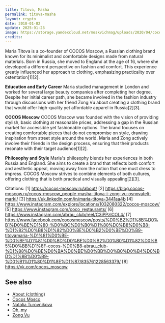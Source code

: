 ```yaml
---
title: Titova, Masha
permalink: titova-masha
layout: crypto
date: 2018-01-02
update: 2025-01-23
image: https://storage.yandexcloud.net/moskvichmag/uploads/2020/04/cocos-1024x1024.jpg
credits:
---
```


Maria Titova is a co-founder of COCOS Moscow, a Russian clothing brand known for its minimalist and comfortable designs made from natural materials. Born in Russia, she moved to England at the age of 16, where she developed a different perspective on fashion and comfort. This experience greatly influenced her approach to clothing, emphasizing practicality over ostentation[1][2].

**Education and Early Career**
Maria studied management in London and worked for several large beauty companies after completing her degree. Despite her initial career path, she became involved in the fashion industry through discussions with her friend Zong Vu about creating a clothing brand that would offer high-quality yet affordable apparel in Russia[2][3].

**COCOS Moscow**
COCOS Moscow was founded with the vision of providing stylish, basic clothing at reasonable prices, addressing a gap in the Russian market for accessible yet fashionable options. The brand focuses on creating comfortable pieces that do not compromise on style, drawing inspiration from street style around the world. Maria and Zong actively involve their friends in the design process, ensuring that their products resonate with their target audience[1][2].

**Philosophy and Style**
Maria's philosophy blends her experiences in both Russia and England. She aims to create a brand that reflects both comfort and aesthetic appeal, moving away from the notion that one must dress to impress. COCOS Moscow strives to combine elements of both cultures, offering clothing that is both practical and visually appealing[2][3].

Citations:
[1] https://cocos-moscow.ru/about/
[2] https://blog.cocos-moscow.ru/cocos-moscow_people-masha-titova-i-zong-vu-osnovateli-marki/
[3] https://uk.linkedin.com/in/maria-titova-3441aa4b
[4] https://www.instagram.com/explore/locations/1032080322/cocos-moscow/
[5] https://www.instagram.com/coco_restaurants/
[6] https://www.instagram.com/abrau_club/reel/C3iPPzlCOL4/
[7] https://www.facebook.com/cocosmoscow/posts/%D0%B2%D1%8B%D0%B1%D0%BE%D1%80-%D0%BC%D0%B0%D1%80%D0%B8%D0%B8-%D1%82%D0%B8%D1%82%D0%BE%D0%B2%D0%BE%D0%B9-titovamaria-%D1%81%D0%BE-%D0%BE%D1%81%D0%BD%D0%BE%D0%B2%D0%B0%D1%82%D0%B5%D0%BB%D1%8F-cocos-%D0%B8-abrau_club-%D1%88%D0%BE%D0%BA%D0%BE%D0%BB%D0%B0%D0%B4%D0%BD%D1%8B%D0%B9-%D0%B1%D1%80%D1%8E%D1%87/835761228563379/
[8] https://vk.com/cocos_moscow

## See also

+ [About (clothing)](about-clothing)
+ [Cocos Mosco](cocos-moscow)
+ [Natalia Turovnikova](turovnikova-natalia)
+ [Oh, my](oh-my)
+ [Zong Vu](vu-zong)
